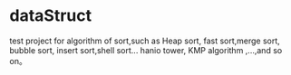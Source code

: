# dataStruct

test project for algorithm of sort,such as Heap sort, fast sort,merge sort, bubble sort, insert sort,shell sort... hanio tower, KMP algorithm ,...,and so on。
